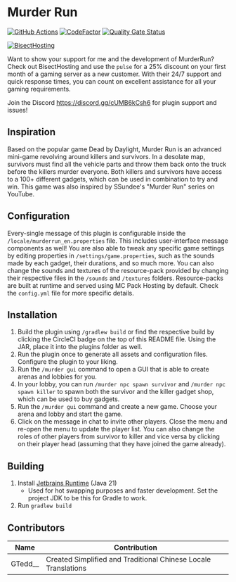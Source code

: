 # Murder Run
[![GitHub Actions](https://github.com/PulseBeat02/MurderRun/actions/workflows/tagged-release.yml/badge.svg)](https://github.com/PulseBeat02/MurderRun/actions)
[![CodeFactor](https://www.codefactor.io/repository/github/pulsebeat02/murderrun/badge)](https://www.codefactor.io/repository/github/pulsebeat02/murderrun)
[![Quality Gate Status](https://sonarcloud.io/api/project_badges/measure?project=PulseBeat02_MurderRun&metric=alert_status)](https://sonarcloud.io/summary/new_code?id=PulseBeat02_MurderRun)

[![BisectHosting](https://www.bisecthosting.com/partners/custom-banners/db8711d9-0b3a-4706-b18d-beb9cef16963.webp)](https://bisecthosting.com/pulse)

Want to show your support for me and the development of MurderRun? Check out BisectHosting and use the `pulse` 
for a 25% discount on your first month of a gaming server as a new customer. With their 24/7 support and quick 
response times, you can count on excellent assistance for all your gaming requirements.

Join the Discord https://discord.gg/cUMB6kCsh6 for plugin support and issues!

## Inspiration
Based on the popular game Dead by Daylight, Murder Run is an advanced mini-game revolving around killers
and survivors. In a desolate map, survivors must find all the vehicle parts and throw them back onto the
truck before the killers murder everyone. Both killers and survivors have access to a 100+ different gadgets,
which can be used in combination to try and win. This game was also inspired by SSundee's "Murder Run" series
on YouTube.

## Configuration
Every-single message of this plugin is configurable inside the `/locale/murderrun_en.properties` file. This
includes user-interface message components as well! You are also able to tweak any specific game settings by
editing properties in `/settings/game.properties`, such as the sounds made by each gadget, their durations,
and so much more. You can also change the sounds and textures of the resource-pack provided by changing their
respective files in the `/sounds` and `/textures` folders. Resource-packs are built at runtime and served
using MC Pack Hosting by default. Check the `config.yml` file for more specific details.

## Installation
1) Build the plugin using `/gradlew build` or find the respective build by clicking the CircleCI badge
on the top of this README file. Using the JAR, place it into the plugins folder as well.
2) Run the plugin once to generate all assets and configuration files. Configure the plugin to your liking.
3) Run the `/murder gui` command to open a GUI that is able to create arenas and lobbies for you.
4) In your lobby, you can run `/murder npc spawn survivor` and `/murder npc spawn killer` to spawn both the
survivor and the killer gadget shop, which can be used to buy gadgets.
5) Run the `/murder gui` command and create a new game. Choose your arena and lobby and start the game.
6) Click on the message in chat to invite other players. Close the menu and re-open the menu to update
the player list. You can also change the roles of other players from survivor to killer and vice versa
by clicking on their player head (assuming that they have joined the game already).

## Building
1) Install [Jetbrains Runtime](https://github.com/JetBrains/JetBrainsRuntime) (Java 21)
   - Used for hot swapping purposes and faster development. Set the project JDK to be this for Gradle to work.
2) Run `gradlew build`

## Contributors

| Name    | Contribution                                                   |
|---------|----------------------------------------------------------------|
| GTedd__ | Created Simplified and Traditional Chinese Locale Translations |
